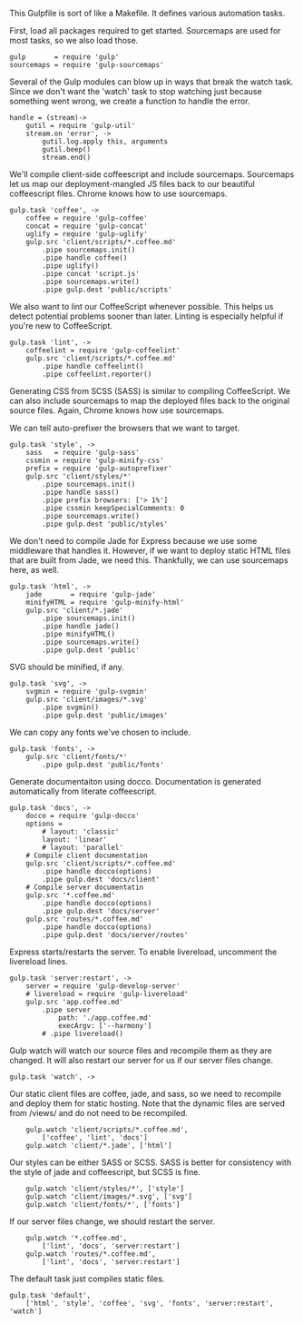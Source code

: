This Gulpfile is sort of like a Makefile.  It defines various
automation tasks.

First, load all packages required to get started.  Sourcemaps
are used for most tasks, so we also load those.

    gulp       = require 'gulp'
    sourcemaps = require 'gulp-sourcemaps'

Several of the Gulp modules can blow up in ways that break
the watch task.  Since we don't want the 'watch' task to stop
watching just because something went wrong, we create a function
to handle the error.

    handle = (stream)->
        gutil = require 'gulp-util'
        stream.on 'error', ->
            gutil.log.apply this, arguments
            gutil.beep()
            stream.end()

We'll compile client-side coffeescript and include sourcemaps.
Sourcemaps let us map our deployment-mangled JS files back to
our beautiful coffeescript files.  Chrome knows how to use
sourcemaps.

    gulp.task 'coffee', ->
        coffee = require 'gulp-coffee'
        concat = require 'gulp-concat'
        uglify = require 'gulp-uglify'
        gulp.src 'client/scripts/*.coffee.md'
            .pipe sourcemaps.init()
            .pipe handle coffee()
            .pipe uglify()
            .pipe concat 'script.js'
            .pipe sourcemaps.write()
            .pipe gulp.dest 'public/scripts'

We also want to lint our CoffeeScript whenever possible. This
helps us detect potential problems sooner than later.  Linting
is especially helpful if you're new to CoffeeScript.

    gulp.task 'lint', ->
        coffeelint = require 'gulp-coffeelint'
        gulp.src 'client/scripts/*.coffee.md'
            .pipe handle coffeelint()
            .pipe coffeelint.reporter()

Generating CSS from SCSS (SASS) is similar to compiling
CoffeeScript.  We can also include sourcemaps to map the
deployed files back to the original source files.  Again,
Chrome knows how use sourcemaps.

We can tell auto-prefixer the browsers that we want to target.

    gulp.task 'style', ->
        sass   = require 'gulp-sass'
        cssmin = require 'gulp-minify-css'
        prefix = require 'gulp-autoprefixer'
        gulp.src 'client/styles/*'
            .pipe sourcemaps.init()
            .pipe handle sass()
            .pipe prefix browsers: ['> 1%']
            .pipe cssmin keepSpecialComments: 0
            .pipe sourcemaps.write()
            .pipe gulp.dest 'public/styles'

We don't need to compile Jade for Express because we use some
middleware that handles it.  However, if we want to deploy
static HTML files that are built from Jade, we need this.
Thankfully, we can use sourcemaps here, as well.

    gulp.task 'html', ->
        jade       = require 'gulp-jade'
        minifyHTML = require 'gulp-minify-html'
        gulp.src 'client/*.jade'
            .pipe sourcemaps.init()
            .pipe handle jade()
            .pipe minifyHTML()
            .pipe sourcemaps.write()
            .pipe gulp.dest 'public'

SVG should be minified, if any.

    gulp.task 'svg', ->
        svgmin = require 'gulp-svgmin'
        gulp.src 'client/images/*.svg'
            .pipe svgmin()
            .pipe gulp.dest 'public/images'

We can copy any fonts we've chosen to include.

    gulp.task 'fonts', ->
        gulp.src 'client/fonts/*'
            .pipe gulp.dest 'public/fonts'


Generate documentaiton using docco.  Documentation is generated
automatically from literate coffeescript.

    gulp.task 'docs', ->
        docco = require 'gulp-docco'
        options =
            # layout: 'classic'
            layout: 'linear'
            # layout: 'parallel'
        # Compile client documentation
        gulp.src 'client/scripts/*.coffee.md'
            .pipe handle docco(options)
            .pipe gulp.dest 'docs/client'
        # Compile server documentatin
        gulp.src '*.coffee.md'
            .pipe handle docco(options)
            .pipe gulp.dest 'docs/server'
        gulp.src 'routes/*.coffee.md'
            .pipe handle docco(options)
            .pipe gulp.dest 'docs/server/routes'

Express starts/restarts the server.  To enable livereload, uncomment
the livereload lines.

    gulp.task 'server:restart', ->
        server = require 'gulp-develop-server'
        # livereload = require 'gulp-livereload'
        gulp.src 'app.coffee.md'
            .pipe server
                path: './app.coffee.md'
                execArgv: ['--harmony']
            # .pipe livereload()

Gulp watch will watch our source files and recompile them as
they are changed.  It will also restart our server for us if our
server files change.

    gulp.task 'watch', ->

Our static client files are coffee, jade, and sass, so we need to
recompile and deploy them for static hosting.  Note that the
dynamic files are served from /views/ and do not need to be
recompiled.

        gulp.watch 'client/scripts/*.coffee.md',
            ['coffee', 'lint', 'docs']
        gulp.watch 'client/*.jade', ['html']

Our styles can be either SASS or SCSS.  SASS is better for consistency
with the style of jade and coffeescript, but SCSS is fine.

        gulp.watch 'client/styles/*', ['style']
        gulp.watch 'client/images/*.svg', ['svg']
        gulp.watch 'client/fonts/*', ['fonts']

If our server files change, we should restart the server.

        gulp.watch '*.coffee.md',
            ['lint', 'docs', 'server:restart']
        gulp.watch 'routes/*.coffee.md',
            ['lint', 'docs', 'server:restart']

The default task just compiles static files.

    gulp.task 'default',
        ['html', 'style', 'coffee', 'svg', 'fonts', 'server:restart', 'watch']
